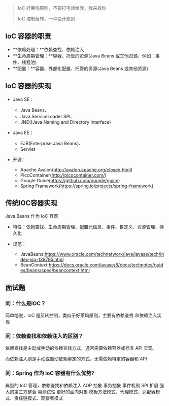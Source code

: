 > IoC 好莱坞原则，不要打电话给我，我来找你
>
> IoC 控制反转，一种设计原则

## IoC 容器的职责

- **依赖处理：**依赖查找、依赖注入
- **生命周期管理：**容器、托管的资源(Java Beans 或其他资源，例如：事件、线程池) 
- **配置：**容器、外部化配置、托管的资源(Java Beans 或其他资源)

## IoC 容器的实现

- Java SE：
  - Java Beans、
  - Java ServiceLoader SPI、
  - JNDI(Java Naming and Directory Interface)

- Java EE：
  - EJB(Enterprise Java Beans)、
  - Servlet

- 开源：
  - Apache Avalon(http://avalon.apache.org/closed.html)
  - PicoContainer(http://picocontainer.com/)
  - Google Guice(https://github.com/google/guice)
  - Spring Framework(https://spring.io/projects/spring-framework)

## 传统IOC容器实现

Java Beans 作为 IoC 容器 

- 特性：依赖查找、生命周期管理、配置元信息、事件、自定义、资源管理、持久化

- 规范：
  - JavaBeans:https://www.oracle.com/technetwork/java/javase/tech/index-jsp-138795.html
  - BeanContext:https://docs.oracle.com/javase/8/docs/technotes/guides/beans/spec/beancontext.html





## 面试题

### 问：什么是IOC？

简单地说，IoC 是反转控制，类似于好莱坞原则，主要有依赖查找 和依赖注入实现

### 问：依赖查找和依赖注入的区别？

依赖查找是主动或手动的依赖查找方式，通常需要依赖容器或标准 API 实现。

而依赖注入则是手动或自动依赖绑定的方式，无需依赖特定的容器和 API

### 问：Spring 作为 IoC 容器有什么优势?

 典型的 IoC 管理，依赖查找和依赖注入 AOP 抽象
 事务抽象
 事件机制
 SPI 扩展
 强大的第三方整合
 易测试性
 更好的面向对象    模板方法模式、代理模式、适配器模式、责任链模式、观察者模式

